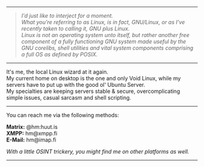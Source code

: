 
<hr>

> <p>
>   <i>
>     I'd just like to interject for a moment. <br>What you're referring to as Linux, is in fact, GNU/Linux, or as I've recently taken to calling it, GNU plus Linux. <br>Linux is not an operating system unto itself, but rather another free component of a fully functioning GNU system made useful by the GNU corelibs, shell utilities and vital system components comprising a full OS as defined by POSIX.
>   </i>
> </p>

<hr>

<p>
  It's me, the local Linux wizard at it again.<br>
  My current home on desktop is the one and only Void Linux, while my servers have to put up with the good ol' Ubuntu Server.<br>
  My specialties are keeping servers stable & secure, overcomplicating simple issues, casual sarcasm and shell scripting.<br>
</p>

<hr>

<p>
  You can reach me via the following methods: <br>

  **Matrix:** @hm:huut.is<br>
  **XMPP:** hm<span>@</span>xmpp.fi<br>
  **E-Mail:** hm<span>@</span>imap.fi<br>
  
  *With a little OSINT trickery, you might find me on other platforms as well.*
</p>

<hr>
